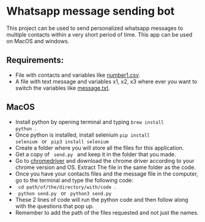# Whatsapp message sending bot
This project can be used to send personalized whatsapp messages to multiple contacts within a very short period of time. This app can be used on MacOS and windows.

## Requirements:
- File with contacts and variables like [number1.csv](https://github.com/pranv11/send-bulk-personalized-whatsapp/blob/main/number1.csv).
- A file with text message and variables x1, x2, x3 where ever you want to switch the variables like [message.txt](https://github.com/pranv11/send-bulk-personalized-whatsapp/blob/main/message.txt).

## MacOS
- Install python by opening terminal and typing <code>brew install python </code>.
- Once python is installed, install selenium <code>pip install selenium </code> or <code> pip3 install selenium </code>
- Create a folder where you will store all the files for this application.
- Get a copy of <code> send.py </code> and keep it in the folder that you made.
- Go to [chromedriver](https://chromedriver.chromium.org/downloads) and download the chrome driver according to your chrome version and OS. Extract The file in the same folder as the code.
- Once you have your contacts files and the message file in the computer, go to the terminal and type the following code:
- <code> cd path/of/the/directory/with/code </code>.
- <code> python send.py </code> or <code> python3 send.py </code>
- These 2 lines of code will run the python code and then follow along with the questions that pop up.
- Remember to add the path of the files requested and not just the names.

